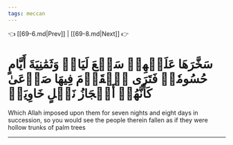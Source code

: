 ```yaml
---
tags: meccan
---
```


👈 [[69-6.md|Prev]] | [[69-8.md|Next]] 👉

# سَخَّرَهَا عَلَيۡهِمۡ سَبۡعَ لَيَالٖ وَثَمَٰنِيَةَ أَيَّامٍ حُسُومٗاۖ فَتَرَى ٱلۡقَوۡمَ فِيهَا صَرۡعَىٰ كَأَنَّهُمۡ أَعۡجَازُ نَخۡلٍ خَاوِيَةٖ

Which Allah imposed upon them for seven nights and eight days in succession, so you would see the people therein fallen as if they were hollow trunks of palm trees

---

